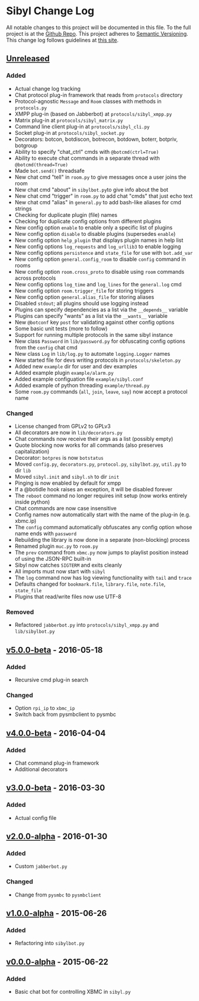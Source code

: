 # Sibyl Change Log
All notable changes to this project will be documented in this file.
To the full project is at the [Github Repo](https://github.com/TheSchwa/Sibyl).
This project adheres to [Semantic Versioning](http://semver.org).
This change log follows guidelines at [this site](http://keepachangelog.com/).

## [Unreleased]
### Added
- Actual change log tracking
- Chat protocol plug-in framework that reads from `protocols` directory
- Protocol-agnostic `Message` and `Room` classes with methods in `protocols.py`
- XMPP plug-in (based on Jabberbot) at `protocols/sibyl_xmpp.py`
- Matrix plug-in at `protocols/sibyl_matrix.py`
- Command line client plug-in at `protocols/sibyl_cli.py`
- Socket plug-in at `protocols/sibyl_socket.py`
- Decorators: botcon, botdiscon, botrecon, botdown, boterr, botpriv, botgroup
- Ability to specify "chat_ctrl" cmds with `@botcmd(ctrl=True)`
- Ability to execute chat commands in a separate thread with `@botcmd(thread=True)`
- Made `bot.send()` threadsafe
- New chat cmd "tell" in `room.py` to give messages once a user joins the room
- New chat cmd "about" in `sibylbot.py`to give info about the bot
- New chat cmd "trigger" in `room.py` to add chat "cmds" that just echo text
- New chat cmd "alias" in `general.py` to add bash-like aliases for cmd strings
- Checking for duplicate plugin (file) names
- Checking for duplicate config options from different plugins
- New config option `enable` to enable only a specific list of plugins
- New config option `disable` to disable plugins (supersedes `enable`)
- New config option `help_plugin` that displays plugin names in help list
- New config options `log_requests` and `log_urllib3` to enable logging
- New config options `persistence` and `state_file` for use with `bot.add_var`
- New config option `general.config_room` to disable `config` command in rooms
- New config option `room.cross_proto` to disable using `room` commands across protocols
- New config options `log_time` and `log_lines` for the `general.log` cmd
- New config option `room.trigger_file` for storing triggers
- New config option `general.alias_file` for storing aliases
- Disabled `stdout`; all plugins should use logging instead
- Plugins can specify dependencies as a list via the `__depends__` variable
- Plugins can specify "wants" as a list via the `__wants__` variable
- New `@botconf` key `post` for validating against other config options
- Some basic unit tests (more to follow)
- Support for running multiple protocols in the same sibyl instance
- New class `Password` in `lib/password.py` for obfuscating config options from the `config` chat cmd
- New class `Log` in `lib/log.py` to automate `logging.Logger` names
- New started file for devs writing protocols in `protocols/skeleton.py`
- Added new `example` dir for user and dev examples
- Added example plugin `example/alarm.py`
- Added example configuation file `example/sibyl.conf`
- Added example of python threading `example/thread.py`
- Some `room.py` commands (`all`, `join`, `leave`, `say`) now accept a protocol name

### Changed
- License changed from GPLv2 to GPLv3
- All decorators are now in `lib/decorators.py`
- Chat commands now receive their args as a list (possibly empty)
- Quote blocking now works for all commands (also preserves capitalization)
- Decorator: `botpres` is now `botstatus`
- Moved `config.py`, `decorators.py`, `protocol.py`, `sibylbot.py`, `util.py` to dir `lib`
- Moved `sibyl.init` and `sibyl.sh` to dir `init`
- Pinging is now enabled by default for xmpp
- If a @botidle hook raises an exception, it will be disabled forever
- The `reboot` command no longer requires init setup (now works entirely inside python)
- Chat commands are now case insensitive
- Config names now automatically start with the name of the plug-in (e.g. xbmc.ip)
- The `config` command automatically obfuscates any config option whose name ends with `password`
- Rebuilding the library is now done in a separate (non-blocking) process
- Renamed plugin `muc.py` to `room.py`
- The `prev` command from `xbmc.py` now jumps to playlist position instead of using the JSON-RPC built-in
- Sibyl now catches `SIGTERM` and exits cleanly
- All imports must now start with `sibyl`
- The `log` command now has log viewing functionality with `tail` and `trace`
- Defaults changed for `bookmark.file`, `library.file`, `note.file`, `state_file`
- Plugins that read/write files now use UTF-8

### Removed
- Refactored `jabberbot.py` into `protocols/sibyl_xmpp.py` and `lib/sibylbot.py`

## [v5.0.0-beta] - 2016-05-18
### Added
- Recursive cmd plug-in search

### Changed
- Option `rpi_ip` to `xbmc_ip`
- Switch back from pysmbclient to pysmbc

## [v4.0.0-beta] - 2016-04-04
### Added
- Chat command plug-in framework
- Additional decorators

## [v3.0.0-beta] - 2016-03-30
### Added
- Actual config file

## [v2.0.0-alpha] - 2016-01-30
### Added
- Custom `jabberbot.py`

### Changed
- Change from `pysmbc` to `pysmbclient`

## [v1.0.0-alpha] - 2015-06-26
### Added
- Refactoring into `sibylbot.py`

## [v0.0.0-alpha] - 2015-06-22
### Added
- Basic chat bot for controlling XBMC in `sibyl.py`

[Unreleased]: https://github.com/TheSchwa/sibyl/tree/dev
[v5.0.0-beta]: https://github.com/TheSchwa/sibyl/compare/v4.0.0-beta...v5.0.0-beta
[v4.0.0-beta]: https://github.com/TheSchwa/sibyl/compare/v3.0.0-beta...v4.0.0-beta
[v3.0.0-beta]: https://github.com/TheSchwa/sibyl/compare/v2.0.0-alpha...v3.0.0-beta
[v2.0.0-alpha]: https://github.com/TheSchwa/sibyl/compare/v1.0.0-alpha...v2.0.0-alpha
[v1.0.0-alpha]: https://github.com/TheSchwa/sibyl/compare/v0.0.0-alpha...v1.0.0-alpha
[v0.0.0-alpha]: https://github.com/TheSchwa/sibyl/commit/3470c49
